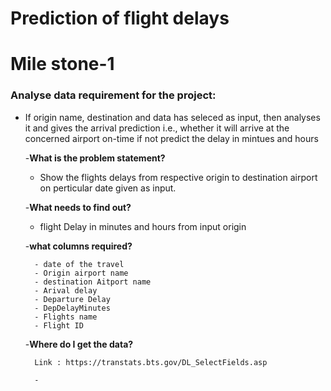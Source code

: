 # Prediction of flight delays

# **Mile stone-1**

### Analyse data requirement for the project:
- If origin name, destination and data has seleced as input, then analyses it and gives the arrival prediction i.e., whether it will arrive at the concerned airport on-time if not predict the delay in mintues and hours 


   -**What is the problem statement?**
   - Show the flights delays from respective origin to destination airport on perticular date given as input.
        
   -**What needs to find out?**
   - flight Delay in minutes and hours from input origin
        
   -**what columns required?**
   
        - date of the travel
        - Origin airport name
        - destination Aitport name
        - Arival delay
        - Departure Delay
        - DepDelayMinutes         
        - Flights name
        - Flight ID

   -**Where do I get the data?**
   
        Link : https://transtats.bts.gov/DL_SelectFields.asp
        
        - 
        
        
